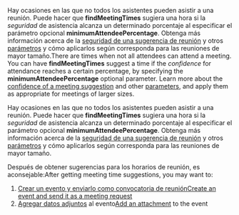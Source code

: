<span data-ttu-id="64806-p108">Hay ocasiones en las que no todos los asistentes pueden asistir a una reunión. Puede hacer que **findMeetingTimes** sugiera una hora si la _seguridad_ de asistencia alcanza un determinado porcentaje al especificar el parámetro opcional **minimumAttendeePercentage**. Obtenga más información acerca de la [seguridad de una sugerencia de reunión](../api-reference/v1.0/api/user_findmeetingtimes.md#the-confidence-of-a-meeting-suggestion) y otros [parámetros](../api-reference/v1.0/api/user_findmeetingtimes.md#request-body) y cómo aplicarlos según corresponda para las reuniones de mayor tamaño.</span><span class="sxs-lookup"><span data-stu-id="64806-p108">There are times when not all attendees can attend a meeting. You can have **findMeetingTimes** suggest a time if the _confidence_ for attendance reaches a certain percentage, by specifying the **minimumAttendeePercentage** optional parameter. Learn more about the [confidence of a meeting suggestion](../api-reference/v1.0/api/user_findmeetingtimes.md#the-confidence-of-a-meeting-suggestion) and other [parameters](../api-reference/v1.0/api/user_findmeetingtimes.md#request-body), and apply them as appropriate for meetings of larger sizes.</span></span>

Hay ocasiones en las que no todos los asistentes pueden asistir a una reunión. Puede hacer que **findMeetingTimes** sugiera una hora si la _seguridad_ de asistencia alcanza un determinado porcentaje al especificar el parámetro opcional **minimumAttendeePercentage**. Obtenga más información acerca de la [seguridad de una sugerencia de reunión](../api-reference/v1.0/api/user_findmeetingtimes.md#the-confidence-of-a-meeting-suggestion) y otros [parámetros](../api-reference/v1.0/api/user_findmeetingtimes.md#request-body) y cómo aplicarlos según corresponda para las reuniones de mayor tamaño.

<span data-ttu-id="64806-147">Después de obtener sugerencias para los horarios de reunión, es aconsejable:</span><span class="sxs-lookup"><span data-stu-id="64806-147">After getting meeting time suggestions, you may want to:</span></span>

1. [<span data-ttu-id="64806-148">Crear un evento y enviarlo como convocatoria de reunión</span><span class="sxs-lookup"><span data-stu-id="64806-148">Create an event and send it as a meeting request</span></span>](../api-reference/v1.0/api/user_post_events.md) 
2. <span data-ttu-id="64806-149">[Agregar datos adjuntos](../api-reference/v1.0/api/event_post_attachments.md) al evento</span><span class="sxs-lookup"><span data-stu-id="64806-149">[Add an attachment](../api-reference/v1.0/api/event_post_attachments.md) to the event</span></span>
